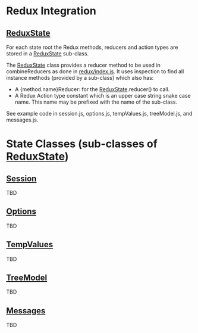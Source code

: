 # Redux Integration

## [ReduxState](./reduxState.js)

For each state root the Redux methods, reducers and action types are stored in a [ReduxState](./reduxState.js) sub-class.

The [ReduxState](./reduxState.js) class provides a reducer method to be used in combineReducers as done in
 [redux/index.js](./index.js). It uses inspection to find all instance methods (provided by a sub-class) which
 also has:
 
 * A {method.name}Reducer: for the [ReduxState](./reduxState.js).reducer() to call.
 * A Redux Action type constant which is an upper case string snake case name. This name may be prefixed with the
 name of the sub-class.
 
 See example code in session.js, options.js, tempValues.js, treeModel.js, and messages.js.



# State Classes (sub-classes of [ReduxState](./reduxState.js))

## [Session](./session.js)
TBD
## [Options](./options.js)
TBD
## [TempValues](./tempValues.js)
TBD
## [TreeModel](./treeModel.js)
TBD
## [Messages](./messages.js)
TBD
 
 
 
 
 
 



